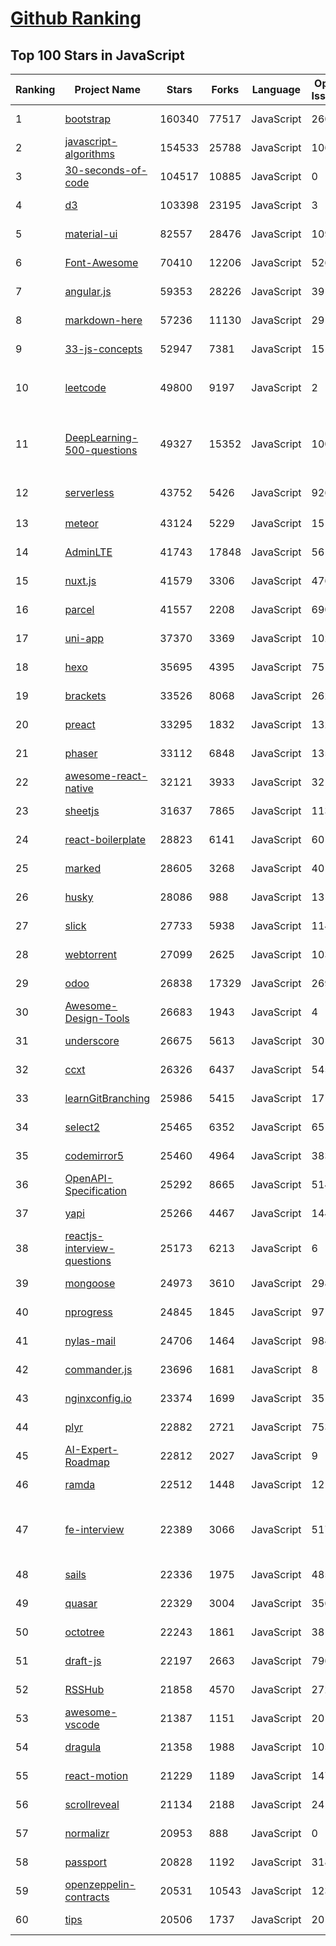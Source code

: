 [Github Ranking](../README.md)
==========

## Top 100 Stars in JavaScript

| Ranking | Project Name | Stars | Forks | Language | Open Issues | Description | Last Commit |
| ------- | ------------ | ----- | ----- | -------- | ----------- | ----------- | ----------- |
| 1 | [bootstrap](https://github.com/twbs/bootstrap) | 160340 | 77517 | JavaScript | 260 | The most popular HTML, CSS, and JavaScript framework for developing responsive, mobile first projects on the web. | 2022-11-12T00:33:36Z |
| 2 | [javascript-algorithms](https://github.com/trekhleb/javascript-algorithms) | 154533 | 25788 | JavaScript | 106 | 📝 Algorithms and data structures implemented in JavaScript with explanations and links to further readings | 2022-11-10T14:07:13Z |
| 3 | [30-seconds-of-code](https://github.com/30-seconds/30-seconds-of-code) | 104517 | 10885 | JavaScript | 0 | Short JavaScript code snippets for all your development needs | 2022-10-22T11:04:29Z |
| 4 | [d3](https://github.com/d3/d3) | 103398 | 23195 | JavaScript | 3 | Bring data to life with SVG, Canvas and HTML. :bar_chart::chart_with_upwards_trend::tada: | 2022-07-09T14:42:14Z |
| 5 | [material-ui](https://github.com/mui/material-ui) | 82557 | 28476 | JavaScript | 1098 | MUI Core: Ready-to-use foundational React components, free forever. It includes Material UI, which implements Google's Material Design. | 2022-11-11T16:37:44Z |
| 6 | [Font-Awesome](https://github.com/FortAwesome/Font-Awesome) | 70410 | 12206 | JavaScript | 5261 | The iconic SVG, font, and CSS toolkit | 2022-09-29T19:48:49Z |
| 7 | [angular.js](https://github.com/angular/angular.js) | 59353 | 28226 | JavaScript | 391 | AngularJS - HTML enhanced for web apps! | 2022-04-12T15:57:22Z |
| 8 | [markdown-here](https://github.com/adam-p/markdown-here) | 57236 | 11130 | JavaScript | 291 | Google Chrome, Firefox, and Thunderbird extension that lets you write email in Markdown and render it before sending. | 2022-10-22T10:20:18Z |
| 9 | [33-js-concepts](https://github.com/leonardomso/33-js-concepts) | 52947 | 7381 | JavaScript | 15 | 📜 33 JavaScript concepts every developer should know. | 2022-11-01T12:25:33Z |
| 10 | [leetcode](https://github.com/azl397985856/leetcode) | 49800 | 9197 | JavaScript | 2 | 推荐刷题网站：https://www.lintcode.com/?utm_source=tf-github-lucifer2022  LeetCode Solutions: A Record of My Problem Solving Journey.( leetcode题解，记录自己的leetcode解题之路。) | 2022-10-17T05:09:14Z |
| 11 | [DeepLearning-500-questions](https://github.com/scutan90/DeepLearning-500-questions) | 49327 | 15352 | JavaScript | 100 | 深度学习500问，以问答形式对常用的概率知识、线性代数、机器学习、深度学习、计算机视觉等热点问题进行阐述，以帮助自己及有需要的读者。 全书分为18个章节，50余万字。由于水平有限，书中不妥之处恳请广大读者批评指正。   未完待续............ 如有意合作，联系scutjy2015@163.com                     版权所有，违权必究       Tan 2018.06 | 2022-07-16T02:22:55Z |
| 12 | [serverless](https://github.com/serverless/serverless) | 43752 | 5426 | JavaScript | 926 | ⚡ Serverless Framework – Build web, mobile and IoT applications with serverless architectures using AWS Lambda, Azure Functions, Google CloudFunctions & more! –  | 2022-11-08T13:32:59Z |
| 13 | [meteor](https://github.com/meteor/meteor) | 43124 | 5229 | JavaScript | 151 | Meteor, the JavaScript App Platform | 2022-11-11T21:58:36Z |
| 14 | [AdminLTE](https://github.com/ColorlibHQ/AdminLTE) | 41743 | 17848 | JavaScript | 56 | AdminLTE - Free admin dashboard template based on Bootstrap 4 | 2022-11-10T01:33:22Z |
| 15 | [nuxt.js](https://github.com/nuxt/nuxt.js) | 41579 | 3306 | JavaScript | 476 | The Intuitive Vue(2) Framework | 2022-11-06T09:48:14Z |
| 16 | [parcel](https://github.com/parcel-bundler/parcel) | 41557 | 2208 | JavaScript | 690 | The zero configuration build tool for the web. 📦🚀 | 2022-11-09T22:51:54Z |
| 17 | [uni-app](https://github.com/dcloudio/uni-app) | 37370 | 3369 | JavaScript | 1027 | A cross-platform framework using Vue.js | 2022-11-11T14:40:08Z |
| 18 | [hexo](https://github.com/hexojs/hexo) | 35695 | 4395 | JavaScript | 75 | A fast, simple & powerful blog framework, powered by Node.js. | 2022-11-09T23:06:33Z |
| 19 | [brackets](https://github.com/adobe/brackets) | 33526 | 8068 | JavaScript | 2620 | An open source code editor for the web, written in JavaScript, HTML and CSS. | 2022-06-12T08:19:24Z |
| 20 | [preact](https://github.com/preactjs/preact) | 33295 | 1832 | JavaScript | 132 | ⚛️ Fast 3kB React alternative with the same modern API. Components & Virtual DOM. | 2022-11-05T07:39:46Z |
| 21 | [phaser](https://github.com/photonstorm/phaser) | 33112 | 6848 | JavaScript | 135 | Phaser is a fun, free and fast 2D game framework for making HTML5 games for desktop and mobile web browsers, supporting Canvas and WebGL rendering. | 2022-11-11T16:12:51Z |
| 22 | [awesome-react-native](https://github.com/jondot/awesome-react-native) | 32121 | 3933 | JavaScript | 32 | Awesome React Native components, news, tools, and learning material! | 2022-11-11T13:21:11Z |
| 23 | [sheetjs](https://github.com/SheetJS/sheetjs) | 31637 | 7865 | JavaScript | 113 | 📗 SheetJS Community Edition -- Spreadsheet Data Toolkit | 2022-10-24T11:55:31Z |
| 24 | [react-boilerplate](https://github.com/react-boilerplate/react-boilerplate) | 28823 | 6141 | JavaScript | 60 | :fire: A highly scalable, offline-first foundation with the best developer experience and a focus on performance and best practices. | 2022-10-06T05:52:48Z |
| 25 | [marked](https://github.com/markedjs/marked) | 28605 | 3268 | JavaScript | 40 | A markdown parser and compiler. Built for speed. | 2022-11-11T01:46:17Z |
| 26 | [husky](https://github.com/typicode/husky) | 28086 | 988 | JavaScript | 13 | Git hooks made easy 🐶 woof! | 2022-11-08T23:23:39Z |
| 27 | [slick](https://github.com/kenwheeler/slick) | 27733 | 5938 | JavaScript | 1148 | the last carousel you'll ever need | 2022-08-31T11:15:05Z |
| 28 | [webtorrent](https://github.com/webtorrent/webtorrent) | 27099 | 2625 | JavaScript | 103 | ⚡️ Streaming torrent client for the web | 2022-11-11T18:13:06Z |
| 29 | [odoo](https://github.com/odoo/odoo) | 26838 | 17329 | JavaScript | 2695 | Odoo. Open Source Apps To Grow Your Business. | 2022-11-11T18:36:04Z |
| 30 | [Awesome-Design-Tools](https://github.com/goabstract/Awesome-Design-Tools) | 26683 | 1943 | JavaScript | 4 | The best design tools and plugins for everything 👉 | 2022-10-17T13:23:43Z |
| 31 | [underscore](https://github.com/jashkenas/underscore) | 26675 | 5613 | JavaScript | 30 | JavaScript's utility _ belt | 2022-09-23T22:46:35Z |
| 32 | [ccxt](https://github.com/ccxt/ccxt) | 26326 | 6437 | JavaScript | 545 | A JavaScript / Python / PHP cryptocurrency trading API with support for more than 100 bitcoin/altcoin exchanges | 2022-11-11T22:49:23Z |
| 33 | [learnGitBranching](https://github.com/pcottle/learnGitBranching) | 25986 | 5415 | JavaScript | 17 | An interactive git visualization and tutorial. Aspiring students of git can use this app to educate and challenge themselves towards mastery of git! | 2022-11-11T22:42:28Z |
| 34 | [select2](https://github.com/select2/select2) | 25465 | 6352 | JavaScript | 65 | Select2 is a jQuery based replacement for select boxes. It supports searching, remote data sets, and infinite scrolling of results. | 2022-11-02T22:32:49Z |
| 35 | [codemirror5](https://github.com/codemirror/codemirror5) | 25460 | 4964 | JavaScript | 383 | In-browser code editor (version 5, legacy) | 2022-11-03T19:18:23Z |
| 36 | [OpenAPI-Specification](https://github.com/OAI/OpenAPI-Specification) | 25292 | 8665 | JavaScript | 514 | The OpenAPI Specification Repository | 2022-11-04T14:36:10Z |
| 37 | [yapi](https://github.com/YMFE/yapi) | 25266 | 4467 | JavaScript | 1448 | YApi 是一个可本地部署的、打通前后端及QA的、可视化的接口管理平台 | 2022-11-01T15:08:03Z |
| 38 | [reactjs-interview-questions](https://github.com/sudheerj/reactjs-interview-questions) | 25173 | 6213 | JavaScript | 6 | List of top 500 ReactJS Interview Questions & Answers....Coding exercise questions are coming soon!! | 2022-11-04T13:07:37Z |
| 39 | [mongoose](https://github.com/Automattic/mongoose) | 24973 | 3610 | JavaScript | 298 | MongoDB object modeling designed to work in an asynchronous environment. | 2022-11-11T17:20:38Z |
| 40 | [nprogress](https://github.com/rstacruz/nprogress) | 24845 | 1845 | JavaScript | 97 | For slim progress bars like on YouTube, Medium, etc | 2022-06-04T00:38:39Z |
| 41 | [nylas-mail](https://github.com/nylas/nylas-mail) | 24706 | 1464 | JavaScript | 984 | :love_letter: An extensible desktop mail app built on the modern web.  Forks welcome! | 2021-07-05T13:35:43Z |
| 42 | [commander.js](https://github.com/tj/commander.js) | 23696 | 1681 | JavaScript | 8 | node.js command-line interfaces made easy | 2022-11-07T07:06:16Z |
| 43 | [nginxconfig.io](https://github.com/digitalocean/nginxconfig.io) | 23374 | 1699 | JavaScript | 35 | ⚙️ NGINX config generator on steroids 💉 | 2022-11-11T01:29:04Z |
| 44 | [plyr](https://github.com/sampotts/plyr) | 22882 | 2721 | JavaScript | 753 | A simple HTML5, YouTube and Vimeo player | 2022-11-11T14:18:30Z |
| 45 | [AI-Expert-Roadmap](https://github.com/AMAI-GmbH/AI-Expert-Roadmap) | 22812 | 2027 | JavaScript | 9 | Roadmap to becoming an Artificial Intelligence Expert in 2022 | 2022-02-10T12:36:46Z |
| 46 | [ramda](https://github.com/ramda/ramda) | 22512 | 1448 | JavaScript | 121 | :ram: Practical functional Javascript | 2022-11-08T22:08:03Z |
| 47 | [fe-interview](https://github.com/haizlin/fe-interview) | 22389 | 3066 | JavaScript | 5176 | 前端面试每日 3+1，以面试题来驱动学习，提倡每日学习与思考，每天进步一点！每天早上5点纯手工发布面试题（死磕自己，愉悦大家），6000+道前端面试题全面覆盖，HTML/CSS/JavaScript/Vue/React/Nodejs/TypeScript/ECMAScritpt/Webpack/Jquery/小程序/软技能…… | 2022-11-11T20:49:13Z |
| 48 | [sails](https://github.com/balderdashy/sails) | 22336 | 1975 | JavaScript | 485 | Realtime MVC Framework for Node.js | 2022-10-17T00:03:49Z |
| 49 | [quasar](https://github.com/quasarframework/quasar) | 22329 | 3004 | JavaScript | 356 | Quasar Framework - Build high-performance VueJS user interfaces in record time | 2022-11-11T09:06:53Z |
| 50 | [octotree](https://github.com/ovity/octotree) | 22243 | 1861 | JavaScript | 38 | GitHub on steroids | 2022-10-10T21:16:31Z |
| 51 | [draft-js](https://github.com/facebook/draft-js) | 22197 | 2663 | JavaScript | 796 | A React framework for building text editors. | 2022-11-08T01:34:25Z |
| 52 | [RSSHub](https://github.com/DIYgod/RSSHub) | 21858 | 4570 | JavaScript | 272 | 🍰 Everything is RSSible | 2022-11-12T02:33:44Z |
| 53 | [awesome-vscode](https://github.com/viatsko/awesome-vscode) | 21387 | 1151 | JavaScript | 20 | 🎨 A curated list of delightful VS Code packages and resources. | 2022-11-03T11:21:40Z |
| 54 | [dragula](https://github.com/bevacqua/dragula) | 21358 | 1988 | JavaScript | 105 | :ok_hand: Drag and drop so simple it hurts | 2022-06-03T19:26:33Z |
| 55 | [react-motion](https://github.com/chenglou/react-motion) | 21229 | 1189 | JavaScript | 147 | A spring that solves your animation problems. | 2022-11-10T01:34:52Z |
| 56 | [scrollreveal](https://github.com/jlmakes/scrollreveal) | 21134 | 2188 | JavaScript | 24 | Animate elements as they scroll into view. | 2022-03-24T13:10:08Z |
| 57 | [normalizr](https://github.com/paularmstrong/normalizr) | 20953 | 888 | JavaScript | 0 | Normalizes nested JSON according to a schema | 2022-03-19T22:44:12Z |
| 58 | [passport](https://github.com/jaredhanson/passport) | 20828 | 1192 | JavaScript | 318 | Simple, unobtrusive authentication for Node.js. | 2022-10-31T18:43:10Z |
| 59 | [openzeppelin-contracts](https://github.com/OpenZeppelin/openzeppelin-contracts) | 20531 | 10543 | JavaScript | 123 | OpenZeppelin Contracts is a library for secure smart contract development. | 2022-11-11T23:07:54Z |
| 60 | [tips](https://github.com/git-tips/tips) | 20506 | 1737 | JavaScript | 20 | Most commonly used git tips and tricks. | 2022-04-14T20:56:12Z |

